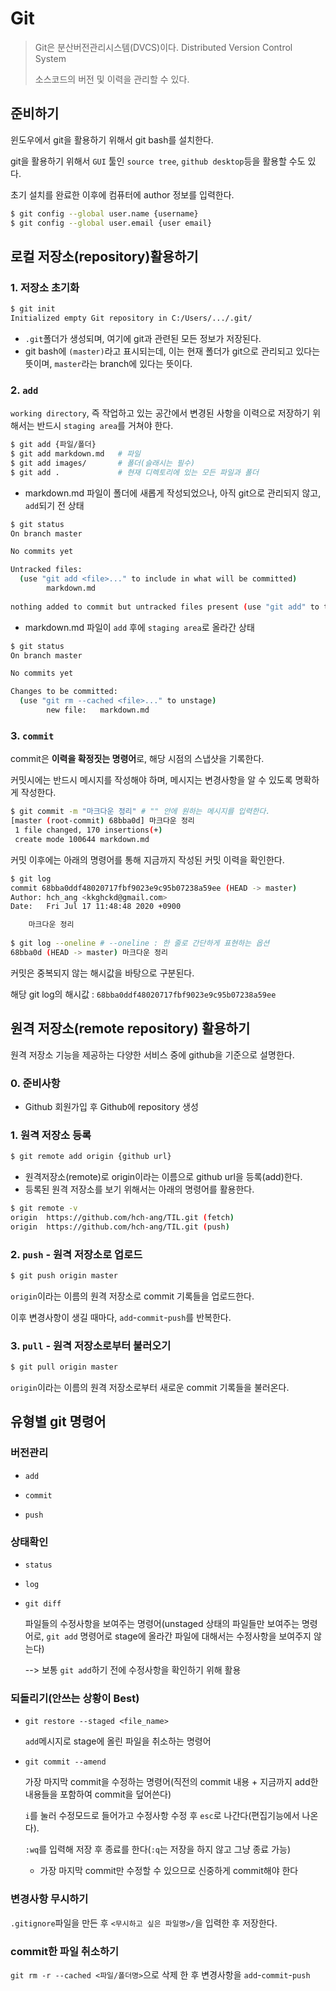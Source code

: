 # Git

> Git은 분산버전관리시스템(DVCS)이다. Distributed Version Control System
>
> 소스코드의 버전 및 이력을 관리할 수 있다.



## 준비하기

윈도우에서 git을 활용하기 위해서 git bash를 설치한다.

git을 활용하기 위해서 `GUI` 툴인 `source tree`, `github desktop`등을 활용할 수도 있다.

초기 설치를 완료한 이후에 컴퓨터에 author 정보를 입력한다.

```bash
$ git config --global user.name {username}
$ git config --global user.email {user email}
```



## 로컬 저장소(repository)활용하기

### 1. 저장소 초기화

```bash
$ git init
Initialized empty Git repository in C:/Users/.../.git/
```

- `.git`폴더가 생성되며, 여기에 git과 관련된 모든 정보가 저장된다.
- git bash에 `(master)`라고 표시되는데, 이는 현재 폴더가 git으로 관리되고 있다는 뜻이며, `master`라는 branch에 있다는 뜻이다.

### 2. `add`

`working directory`, 즉 작업하고 있는 공간에서 변경된 사항을 이력으로 저장하기 위해서는 반드시 `staging area`를 거쳐야 한다.

```bash
$ git add {파일/폴더}
$ git add markdown.md	# 파일
$ git add images/		# 폴더(슬래시는 필수)
$ git add .				# 현재 디렉토리에 있는 모든 파일과 폴더
```

- markdown.md 파일이 폴더에 새롭게 작성되었으나, 아직 git으로 관리되지 않고, `add`되기 전 상태

```bash
$ git status
On branch master

No commits yet

Untracked files:
  (use "git add <file>..." to include in what will be committed)
        markdown.md
        
nothing added to commit but untracked files present (use "git add" to track)
```

- markdown.md 파일이 `add` 후에 `staging area`로 올라간 상태

```bash
$ git status
On branch master

No commits yet

Changes to be committed:
  (use "git rm --cached <file>..." to unstage)
        new file:   markdown.md
```

### 3. `commit`

commit은 **이력을 확정짓는 명령어**로, 해당 시점의 스냅샷을 기록한다.

커밋시에는 반드시 메시지를 작성해야 하며, 메시지는 변경사항을 알 수 있도록 명확하게 작성한다.

``` bash
$ git commit -m "마크다운 정리" # "" 안에 원하는 메시지를 입력한다.
[master (root-commit) 68bba0d] 마크다운 정리
 1 file changed, 170 insertions(+)
 create mode 100644 markdown.md
```

커밋 이후에는 아래의 명령어를 통해 지금까지 작성된 커밋 이력을 확인한다.

```bash
$ git log
commit 68bba0ddf48020717fbf9023e9c95b07238a59ee (HEAD -> master)
Author: hch_ang <kkghckd@gmail.com>
Date:   Fri Jul 17 11:48:48 2020 +0900

    마크다운 정리
    
$ git log --oneline # --oneline : 한 줄로 간단하게 표현하는 옵션
68bba0d (HEAD -> master) 마크다운 정리
```

커밋은 중복되지 않는 해시값을 바탕으로 구분된다.

해당 git log의 해시값 : `68bba0ddf48020717fbf9023e9c95b07238a59ee`



## 원격 저장소(remote repository) 활용하기

원격 저장소 기능을 제공하는 다양한 서비스 중에 github을 기준으로 설명한다.

### 0. 준비사항

- Github 회원가입 후 Github에 repository 생성



### 1. 원격 저장소 등록

```bash
$ git remote add origin {github url}
```

- 원격저장소(remote)로 origin이라는 이름으로 github url을 등록(add)한다.
- 등록된 원격 저장소를 보기 위해서는 아래의 명령어를 활용한다.

```bash
$ git remote -v
origin  https://github.com/hch-ang/TIL.git (fetch)
origin  https://github.com/hch-ang/TIL.git (push)
```



### 2. `push` - 원격 저장소로 업로드

```bash
$ git push origin master
```

`origin`이라는 이름의 원격 저장소로 commit 기록들을 업로드한다.

이후 변경사항이 생길 때마다, `add`-`commit`-`push`를 반복한다.



### 3. `pull` - 원격 저장소로부터 불러오기

```bash
$ git pull origin master
```

`origin`이라는 이름의 원격 저장소로부터 새로운 commit 기록들을 불러온다.



## 유형별 git 명령어

### 버전관리

- `add`

- `commit`

- `push`

### 상태확인

- `status`

- `log`

- `git diff`

  파일들의 수정사항을 보여주는 명령어(unstaged 상태의 파일들만 보여주는 명령어로, `git add` 명령어로 stage에 올라간 파일에 대해서는 수정사항을 보여주지 않는다) 

  --> 보통 `git add`하기 전에 수정사항을 확인하기 위해 활용

### 되돌리기(안쓰는 상황이 Best)

- `git restore --staged <file_name>`

  `add`메시지로 stage에 올린 파일을 취소하는 명령어

- `git commit --amend`

  가장 마지막 commit을 수정하는 명령어(직전의 commit 내용 + 지금까지 add한 내용들을 포함하여 commit을 덮어쓴다)

  `i`를 눌러 수정모드로 들어가고 수정사항 수정 후 `esc`로 나간다(편집기능에서 나온다).

  `:wq`를 입력해 저장 후 종료를 한다(`:q`는 저장을 하지 않고 그냥 종료 가능)

  - 가장 마지막 commit만 수정할 수 있으므로 신중하게 commit해야 한다

### 변경사항 무시하기

`.gitignore`파일을 만든 후 `<무시하고 싶은 파일명>/`을 입력한 후 저장한다.

### commit한 파일 취소하기

`git rm -r --cached <파일/폴더명>`으로 삭제 한 후 변경사항을 `add`-`commit`-`push`